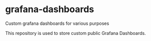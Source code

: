 # grafana-dashboards
Custom grafana dashboards for various purposes

This repository is used to store custom public Grafana Dashboards.
